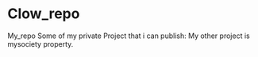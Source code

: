 # Clow_repo
My_repo
Some of my private Project that i can publish:
My other project is mysociety property.
